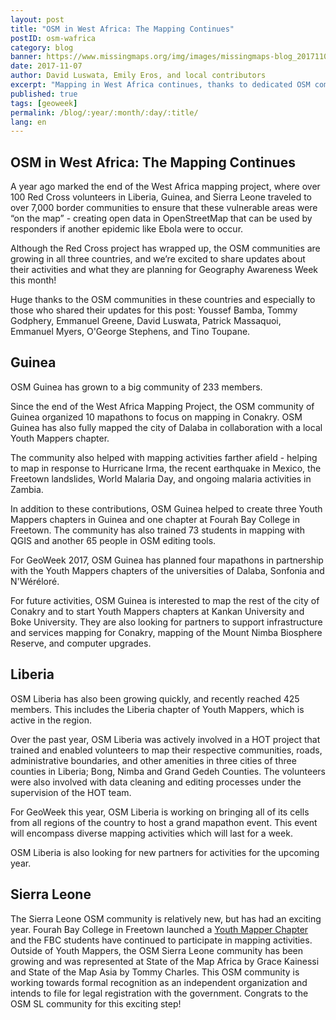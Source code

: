 ```yaml
---
layout: post
title: "OSM in West Africa: The Mapping Continues"
postID: osm-wafrica
category: blog
banner: https://www.missingmaps.org/img/images/missingmaps-blog_20171107_banner.jpg
date: 2017-11-07
author: David Luswata, Emily Eros, and local contributors
excerpt: "Mapping in West Africa continues, thanks to dedicated OSM communities in Liberia, Guinea, and Sierra Leone. Here's what they are planning for GeoWeek 2017."
published: true
tags: [geoweek]
permalink: /blog/:year/:month/:day/:title/
lang: en
---
```


## OSM in West Africa: The Mapping Continues

A year ago marked the end of the West Africa mapping project, where over 100 Red Cross volunteers in Liberia, Guinea, and Sierra Leone traveled to over 7,000 border communities to ensure that these vulnerable areas were “on the map” - creating open data in OpenStreetMap that can be used by responders if another epidemic like Ebola were to occur.

Although the Red Cross project has wrapped up, the OSM communities are growing in all three countries, and we’re excited to share updates about their activities and what they are planning for Geography Awareness Week this month!

Huge thanks to the OSM communities in these countries and especially to those who shared their updates for this post: Youssef Bamba, Tommy Godphery, Emmanuel Greene, David Luswata, Patrick Massaquoi, Emmanuel Myers, O'George Stephens, and Tino Toupane.

## Guinea

OSM Guinea has grown to a big community of 233 members.

Since the end of the West Africa Mapping Project, the OSM community of Guinea organized 10 mapathons to focus on mapping in Conakry. OSM Guinea has also fully mapped the city of Dalaba in collaboration with a local Youth Mappers chapter.

The community also helped with mapping activities farther afield - helping to map in response to Hurricane Irma, the recent earthquake in Mexico, the Freetown landslides, World Malaria Day, and ongoing malaria activities in Zambia.

In addition to these contributions, OSM Guinea helped to create three Youth Mappers chapters in Guinea and one chapter at Fourah Bay College in Freetown. The community has also trained 73 students in mapping with QGIS and another 65 people in OSM editing tools.

For GeoWeek 2017, OSM Guinea has planned four mapathons in partnership with the Youth Mappers chapters of the universities of Dalaba, Sonfonia and N'Wéréloré.

For future activities, OSM Guinea is interested to map the rest of the city of Conakry and to start Youth Mappers chapters at Kankan University and Boke University. They are also looking for partners to support infrastructure and services mapping for Conakry, mapping of the Mount Nimba Biosphere Reserve, and computer upgrades.

## Liberia

OSM Liberia has also been growing quickly, and recently reached 425 members. This includes the Liberia chapter of Youth Mappers, which is active in the region.

Over the past year, OSM Liberia was actively involved in a HOT project that trained and enabled volunteers to map their respective communities, roads, administrative boundaries, and other amenities in three cities of three counties in Liberia; Bong, Nimba and Grand Gedeh Counties. The volunteers were also involved with data cleaning and editing processes under the supervision of the HOT team.

For GeoWeek this year, OSM Liberia is working on bringing all of its cells from all regions of the country to host a grand mapathon event. This event will encompass diverse mapping activities which will last for a week.

OSM Liberia is also looking for new partners for activities for the upcoming year.


## Sierra Leone

The Sierra Leone OSM community is relatively new, but has had an exciting year. Fourah Bay College in Freetown launched a [Youth Mapper Chapter](http://www.youthmappers.org/) and the FBC students have continued to participate in mapping activities. Outside of Youth Mappers, the OSM Sierra Leone community has been growing and was represented at State of the Map Africa by Grace Kainessi and State of the Map Asia by Tommy Charles. This OSM community is working towards formal recognition as an independent organization and intends to file for legal registration with the government. Congrats to the OSM SL community for this exciting step!

